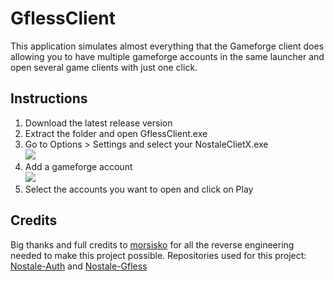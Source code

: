 # GflessClient
This application simulates almost everything that the Gameforge client does allowing you to have multiple gameforge accounts in the same launcher and open several game clients with just one click.

## Instructions
1. Download the latest release version
2. Extract the folder and open GflessClient.exe
3. Go to Options > Settings and select your NostaleClietX.exe<br> 
![](https://media.discordapp.net/attachments/739413308192325633/898542366753951764/unknown.png)
4. Add a gameforge account<br>
![](https://media.discordapp.net/attachments/739413308192325633/898543778627989524/unknown.png)
5. Select the accounts you want to open and click on Play

## Credits
Big thanks and full credits to [morsisko](https://github.com/morsisko) for all the reverse engineering needed to make this project possible.
Repositories used for this project: [Nostale-Auth](https://github.com/morsisko/NosTale-Auth) and [Nostale-Gfless](https://github.com/morsisko/NosTale-Gfless)
